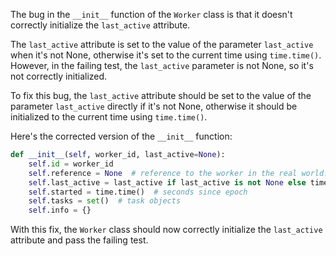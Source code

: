 The bug in the `__init__` function of the `Worker` class is that it doesn't correctly initialize the `last_active` attribute.

The `last_active` attribute is set to the value of the parameter `last_active` when it's not None, otherwise it's set to the current time using `time.time()`. However, in the failing test, the `last_active` parameter is not None, so it's not correctly initialized.

To fix this bug, the `last_active` attribute should be set to the value of the parameter `last_active` directly if it's not None, otherwise it should be initialized to the current time using `time.time()`.

Here's the corrected version of the `__init__` function:

```python
def __init__(self, worker_id, last_active=None):
    self.id = worker_id
    self.reference = None  # reference to the worker in the real world. (Currently a dict containing just the host)
    self.last_active = last_active if last_active is not None else time.time()  # seconds since epoch
    self.started = time.time()  # seconds since epoch
    self.tasks = set()  # task objects
    self.info = {}
```

With this fix, the `Worker` class should now correctly initialize the `last_active` attribute and pass the failing test.